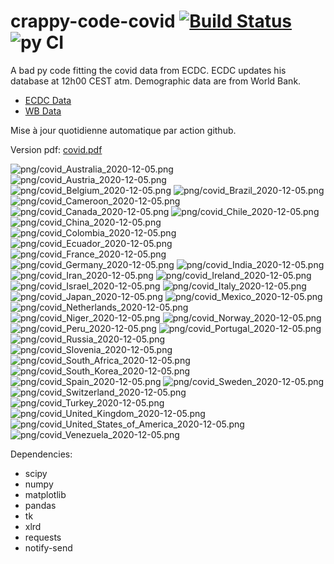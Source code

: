 # crappy-code-covid [![Build Status](https://cloud.drone.io/api/badges/a-lemonnier/crappy-code-covid/status.svg)](https://cloud.drone.io/a-lemonnier/crappy-code-covid) ![py CI](https://github.com/a-lemonnier/crappy-code-covid/workflows/py%20CI/badge.svg)
 
A bad py code fitting the covid data from ECDC. ECDC updates his database at 12h00 CEST atm. Demographic data are from World Bank.
 
- [ECDC Data](https://www.ecdc.europa.eu/en/publications-data/download-todays-data-geographic-distribution-covid-19-cases-worldwide)
- [WB Data](https://data.worldbank.org/indicator/sp.pop.totl)
 
 
Mise à jour quotidienne automatique par action github.
 
Version pdf: [covid.pdf](https://github.com/a-lemonnier/crappy-code-covid/raw/master/covid.pdf)
 
![png/covid_Australia_2020-12-05.png](png/covid_Australia_2020-12-05.png)
![png/covid_Austria_2020-12-05.png](png/covid_Austria_2020-12-05.png)
![png/covid_Belgium_2020-12-05.png](png/covid_Belgium_2020-12-05.png)
![png/covid_Brazil_2020-12-05.png](png/covid_Brazil_2020-12-05.png)
![png/covid_Cameroon_2020-12-05.png](png/covid_Cameroon_2020-12-05.png)
![png/covid_Canada_2020-12-05.png](png/covid_Canada_2020-12-05.png)
![png/covid_Chile_2020-12-05.png](png/covid_Chile_2020-12-05.png)
![png/covid_China_2020-12-05.png](png/covid_China_2020-12-05.png)
![png/covid_Colombia_2020-12-05.png](png/covid_Colombia_2020-12-05.png)
![png/covid_Ecuador_2020-12-05.png](png/covid_Ecuador_2020-12-05.png)
![png/covid_France_2020-12-05.png](png/covid_France_2020-12-05.png)
![png/covid_Germany_2020-12-05.png](png/covid_Germany_2020-12-05.png)
![png/covid_India_2020-12-05.png](png/covid_India_2020-12-05.png)
![png/covid_Iran_2020-12-05.png](png/covid_Iran_2020-12-05.png)
![png/covid_Ireland_2020-12-05.png](png/covid_Ireland_2020-12-05.png)
![png/covid_Israel_2020-12-05.png](png/covid_Israel_2020-12-05.png)
![png/covid_Italy_2020-12-05.png](png/covid_Italy_2020-12-05.png)
![png/covid_Japan_2020-12-05.png](png/covid_Japan_2020-12-05.png)
![png/covid_Mexico_2020-12-05.png](png/covid_Mexico_2020-12-05.png)
![png/covid_Netherlands_2020-12-05.png](png/covid_Netherlands_2020-12-05.png)
![png/covid_Niger_2020-12-05.png](png/covid_Niger_2020-12-05.png)
![png/covid_Norway_2020-12-05.png](png/covid_Norway_2020-12-05.png)
![png/covid_Peru_2020-12-05.png](png/covid_Peru_2020-12-05.png)
![png/covid_Portugal_2020-12-05.png](png/covid_Portugal_2020-12-05.png)
![png/covid_Russia_2020-12-05.png](png/covid_Russia_2020-12-05.png)
![png/covid_Slovenia_2020-12-05.png](png/covid_Slovenia_2020-12-05.png)
![png/covid_South_Africa_2020-12-05.png](png/covid_South_Africa_2020-12-05.png)
![png/covid_South_Korea_2020-12-05.png](png/covid_South_Korea_2020-12-05.png)
![png/covid_Spain_2020-12-05.png](png/covid_Spain_2020-12-05.png)
![png/covid_Sweden_2020-12-05.png](png/covid_Sweden_2020-12-05.png)
![png/covid_Switzerland_2020-12-05.png](png/covid_Switzerland_2020-12-05.png)
![png/covid_Turkey_2020-12-05.png](png/covid_Turkey_2020-12-05.png)
![png/covid_United_Kingdom_2020-12-05.png](png/covid_United_Kingdom_2020-12-05.png)
![png/covid_United_States_of_America_2020-12-05.png](png/covid_United_States_of_America_2020-12-05.png)
![png/covid_Venezuela_2020-12-05.png](png/covid_Venezuela_2020-12-05.png)
 
Dependencies:
- scipy
- numpy
- matplotlib
- pandas
- tk
- xlrd
- requests
- notify-send
